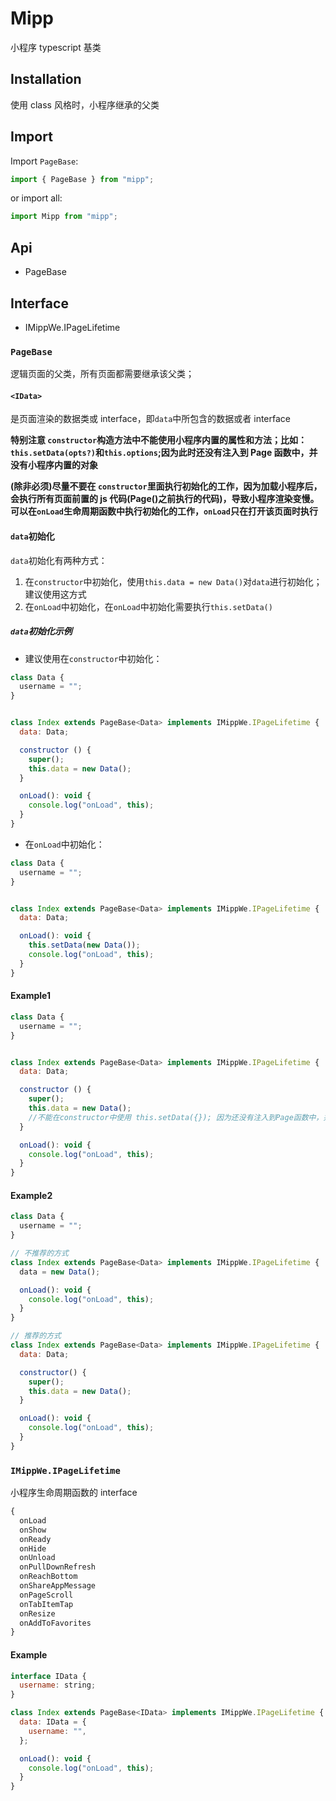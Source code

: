 # Mipp

小程序 typescript 基类

## Installation

使用 class 风格时，小程序继承的父类

## Import

Import `PageBase`:

```javascript
import { PageBase } from "mipp";
```

or import all:

```javascript
import Mipp from "mipp";
```

## Api

- PageBase<IData>

## Interface

- IMippWe.IPageLifetime

### `PageBase`

逻辑页面的父类，所有页面都需要继承该父类；

#### `<IData>`

是页面渲染的数据类或 interface，即`data`中所包含的数据或者 interface

**特别注意 `constructor`构造方法中不能使用小程序内置的属性和方法；比如：`this.setData(opts?)`和`this.options`;因为此时还没有注入到 Page 函数中，并没有小程序内置的对象**

**(除非必须)尽量不要在 `constructor`里面执行初始化的工作，因为加载小程序后，会执行所有页面前置的 js 代码(Page()之前执行的代码)，导致小程序渲染变慢。可以在`onLoad`生命周期函数中执行初始化的工作，`onLoad`只在打开该页面时执行**

#### `data`初始化

`data`初始化有两种方式：

1. 在`constructor`中初始化，使用`this.data = new Data()`对`data`进行初始化；建议使用这方式
2. 在`onLoad`中初始化，在`onLoad`中初始化需要执行`this.setData()`

##### `data`初始化示例

- 建议使用在`constructor`中初始化：

```javascript
class Data {
  username = "";
}


class Index extends PageBase<Data> implements IMippWe.IPageLifetime {
  data: Data;

  constructor () {
    super();
    this.data = new Data();
  }

  onLoad(): void {
    console.log("onLoad", this);
  }
}
```

- 在`onLoad`中初始化：

```javascript
class Data {
  username = "";
}


class Index extends PageBase<Data> implements IMippWe.IPageLifetime {
  data: Data;

  onLoad(): void {
    this.setData(new Data());
    console.log("onLoad", this);
  }
}
```

#### Example1

```javascript
class Data {
  username = "";
}


class Index extends PageBase<Data> implements IMippWe.IPageLifetime {
  data: Data;

  constructor () {
    super();
    this.data = new Data();
    //不能在constructor中使用 this.setData({}); 因为还没有注入到Page函数中，并没有小程序内置的对象
  }

  onLoad(): void {
    console.log("onLoad", this);
  }
}
```

#### Example2

```javascript
class Data {
  username = "";
}

// 不推荐的方式
class Index extends PageBase<Data> implements IMippWe.IPageLifetime {
  data = new Data();

  onLoad(): void {
    console.log("onLoad", this);
  }
}

// 推荐的方式
class Index extends PageBase<Data> implements IMippWe.IPageLifetime {
  data: Data;

  constructor() {
    super();
    this.data = new Data();
  }

  onLoad(): void {
    console.log("onLoad", this);
  }
}
```

### `IMippWe.IPageLifetime`

小程序生命周期函数的 interface

```txt
{
  onLoad
  onShow
  onReady
  onHide
  onUnload
  onPullDownRefresh
  onReachBottom
  onShareAppMessage
  onPageScroll
  onTabItemTap
  onResize
  onAddToFavorites
}
```

#### Example

```javascript
interface IData {
  username: string;
}

class Index extends PageBase<IData> implements IMippWe.IPageLifetime {
  data: IData = {
    username: "",
  };

  onLoad(): void {
    console.log("onLoad", this);
  }
}
```

